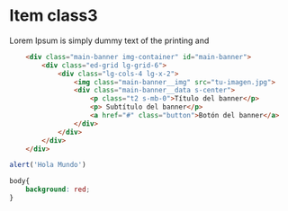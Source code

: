 # Item class3

Lorem Ipsum is simply dummy text of the printing and 

```html
    <div class="main-banner img-container" id="main-banner">
        <div class="ed-grid lg-grid-6">
            <div class="lg-cols-4 lg-x-2">
                <img class="main-banner__img" src="tu-imagen.jpg">
                <div class="main-banner__data s-center">
                    <p class="t2 s-mb-0">Título del banner</p>
                    <p> Subtítulo del banner</p>
                    <a href="#" class="button">Botón del banner</a>
                </div>
            </div>
        </div>
    </div>
```

```javascript
alert('Hola Mundo')

```

```css
body{
	background: red;
}
```
